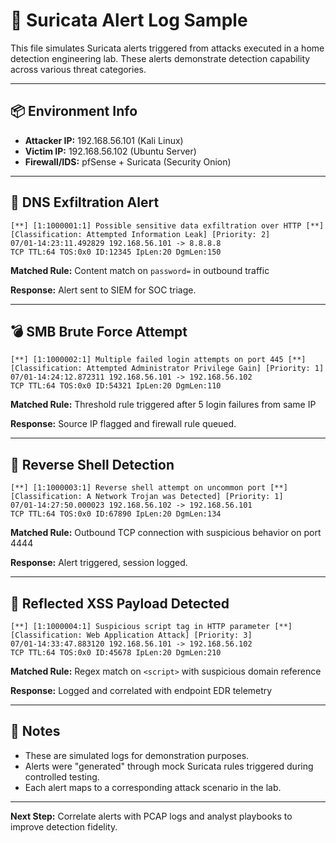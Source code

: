 # 🚨 Suricata Alert Log Sample

This file simulates Suricata alerts triggered from attacks executed in a home detection engineering lab. These alerts demonstrate detection capability across various threat categories.

---

## 📦 Environment Info
- **Attacker IP:** 192.168.56.101 (Kali Linux)
- **Victim IP:** 192.168.56.102 (Ubuntu Server)
- **Firewall/IDS:** pfSense + Suricata (Security Onion)

---

## 🔐 DNS Exfiltration Alert
```log
[**] [1:1000001:1] Possible sensitive data exfiltration over HTTP [**]
[Classification: Attempted Information Leak] [Priority: 2]
07/01-14:23:11.492829 192.168.56.101 -> 8.8.8.8
TCP TTL:64 TOS:0x0 ID:12345 IpLen:20 DgmLen:150
```
**Matched Rule:** Content match on `password=` in outbound traffic

**Response:** Alert sent to SIEM for SOC triage.

---

## 💣 SMB Brute Force Attempt
```log
[**] [1:1000002:1] Multiple failed login attempts on port 445 [**]
[Classification: Attempted Administrator Privilege Gain] [Priority: 1]
07/01-14:24:12.872311 192.168.56.101 -> 192.168.56.102
TCP TTL:64 TOS:0x0 ID:54321 IpLen:20 DgmLen:110
```
**Matched Rule:** Threshold rule triggered after 5 login failures from same IP

**Response:** Source IP flagged and firewall rule queued.

---

## 🎯 Reverse Shell Detection
```log
[**] [1:1000003:1] Reverse shell attempt on uncommon port [**]
[Classification: A Network Trojan was Detected] [Priority: 1]
07/01-14:27:50.000023 192.168.56.102 -> 192.168.56.101
TCP TTL:64 TOS:0x0 ID:67890 IpLen:20 DgmLen:134
```
**Matched Rule:** Outbound TCP connection with suspicious behavior on port 4444

**Response:** Alert triggered, session logged.

---

## 🧪 Reflected XSS Payload Detected
```log
[**] [1:1000004:1] Suspicious script tag in HTTP parameter [**]
[Classification: Web Application Attack] [Priority: 3]
07/01-14:33:47.883120 192.168.56.101 -> 192.168.56.102
TCP TTL:64 TOS:0x0 ID:45678 IpLen:20 DgmLen:210
```
**Matched Rule:** Regex match on `<script>` with suspicious domain reference

**Response:** Logged and correlated with endpoint EDR telemetry

---

## 📍 Notes
- These are simulated logs for demonstration purposes.
- Alerts were "generated" through mock Suricata rules triggered during controlled testing.
- Each alert maps to a corresponding attack scenario in the lab.

---

**Next Step:** Correlate alerts with PCAP logs and analyst playbooks to improve detection fidelity.

